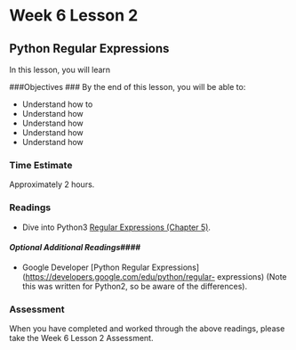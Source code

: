 # Week 6 Lesson 2 #
## Python Regular Expressions ##

In this lesson, you will learn 

###Objectives ###
By the end of this lesson, you will be able to:

- Understand how to 
- Understand how 
- Understand how 
- Understand how 
- Understand how 

### Time Estimate ###

Approximately 2 hours.

### Readings ####

- Dive into Python3 [Regular Expressions (Chapter 5)]().

#### *Optional Additional Readings*####

- Google Developer [Python Regular
Expressions](https://developers.google.com/edu/python/regular-
expressions)  (Note this was written for Python2, so be aware of the
differences).


### Assessment ###

When you have completed and worked through the above readings, please take the Week 6 Lesson 2 Assessment.

